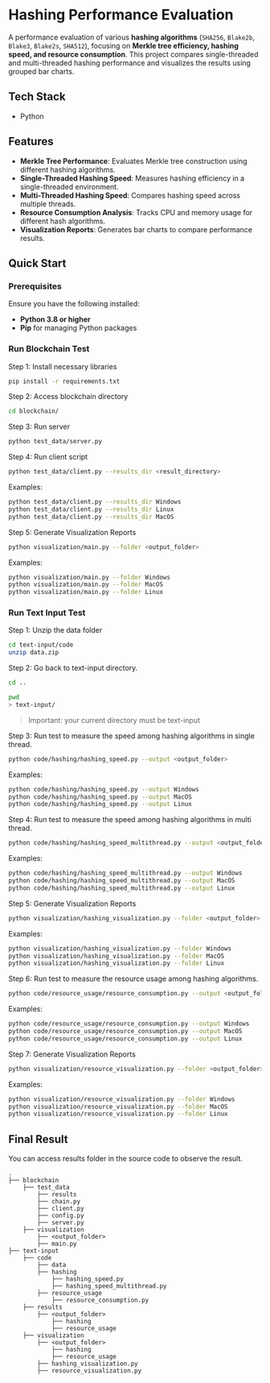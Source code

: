 # Hashing Performance Evaluation

A performance evaluation of various **hashing algorithms** (`SHA256`, `Blake2b`, `Blake3`, `Blake2s`, `SHA512`), focusing on **Merkle tree efficiency, hashing speed, and resource consumption**. This project compares single-threaded and multi-threaded hashing performance and visualizes the results using grouped bar charts.  

## Tech Stack

- Python

## Features

- **Merkle Tree Performance**: Evaluates Merkle tree construction using different hashing algorithms.  
- **Single-Threaded Hashing Speed**: Measures hashing efficiency in a single-threaded environment.  
- **Multi-Threaded Hashing Speed**: Compares hashing speed across multiple threads.  
- **Resource Consumption Analysis**: Tracks CPU and memory usage for different hash algorithms.  
- **Visualization Reports**: Generates bar charts to compare performance results.

## Quick Start

### Prerequisites

Ensure you have the following installed:

- **Python 3.8 or higher**
- **Pip** for managing Python packages

### Run Blockchain Test

Step 1: Install necessary libraries

```bash
pip install -r requirements.txt
```

Step 2: Access blockchain directory

```bash
cd blockchain/
```

Step 3: Run server

```bash
python test_data/server.py
```

Step 4: Run client script

```bash
python test_data/client.py --results_dir <result_directory>
```

Examples:

```bash
python test_data/client.py --results_dir Windows
python test_data/client.py --results_dir Linux
python test_data/client.py --results_dir MacOS
```

Step 5: Generate Visualization Reports

```bash
python visualization/main.py --folder <output_folder>
```

Examples:

```bash
python visualization/main.py --folder Windows
python visualization/main.py --folder MacOS
python visualization/main.py --folder Linux
```

### Run Text Input Test

Step 1: Unzip the data folder

```bash
cd text-input/code
unzip data.zip
```

Step 2: Go back to text-input directory.

```bash
cd ..

pwd
> text-input/
```

> Important: your current directory must be text-input

Step 3: Run test to measure the speed among hashing algorithms in single thread.

```bash
python code/hashing/hashing_speed.py --output <output_folder>
```

Examples:

```bash
python code/hashing/hashing_speed.py --output Windows
python code/hashing/hashing_speed.py --output MacOS
python code/hashing/hashing_speed.py --output Linux
```

Step 4: Run test to measure the speed among hashing algorithms in multi thread.

```bash
python code/hashing/hashing_speed_multithread.py --output <output_folder>
```

Examples:

```bash
python code/hashing/hashing_speed_multithread.py --output Windows
python code/hashing/hashing_speed_multithread.py --output MacOS
python code/hashing/hashing_speed_multithread.py --output Linux
```

Step 5: Generate Visualization Reports

```bash
python visualization/hashing_visualization.py --folder <output_folder>
```

Examples:

```bash
python visualization/hashing_visualization.py --folder Windows
python visualization/hashing_visualization.py --folder MacOS
python visualization/hashing_visualization.py --folder Linux
```

Step 6: Run test to measure the resource usage among hashing algorithms.

```bash
python code/resource_usage/resource_consumption.py --output <output_folder>
```

Examples:

```bash
python code/resource_usage/resource_consumption.py --output Windows
python code/resource_usage/resource_consumption.py --output MacOS
python code/resource_usage/resource_consumption.py --output Linux
```

Step 7: Generate Visualization Reports

```bash
python visualization/resource_visualization.py --folder <output_folder>
```

Examples:

```bash
python visualization/resource_visualization.py --folder Windows
python visualization/resource_visualization.py --folder MacOS
python visualization/resource_visualization.py --folder Linux
```

## Final Result

You can access results folder in the source code to observe the result.

    .
    ├── blockchain
        ├── test_data
            ├── results
            ├── chain.py
            ├── client.py
            ├── config.py
            ├── server.py
        ├── visualization
            ├── <output_folder>
            ├── main.py
    ├── text-input
        ├── code
            ├── data
            ├── hashing
                ├── hashing_speed.py
                ├── hashing_speed_multithread.py
            ├── resource_usage
                ├── resource_consumption.py
        ├── results
            ├── <output_folder>
                ├── hashing
                ├── resource_usage
        ├── visualization
            ├── <output_folder>
                ├── hashing
                ├── resource_usage
            ├── hashing_visualization.py
            ├── resource_visualization.py
